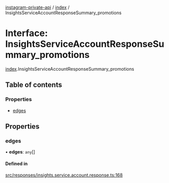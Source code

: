 [instagram-private-api](../../README.md) / [index](../../modules/index.md) / InsightsServiceAccountResponseSummary_promotions

# Interface: InsightsServiceAccountResponseSummary\_promotions

[index](../../modules/index.md).InsightsServiceAccountResponseSummary_promotions

## Table of contents

### Properties

- [edges](InsightsServiceAccountResponseSummary_promotions.md#edges)

## Properties

### edges

• **edges**: `any`[]

#### Defined in

[src/responses/insights.service.account.response.ts:168](https://github.com/Nerixyz/instagram-private-api/blob/0e0721c/src/responses/insights.service.account.response.ts#L168)
